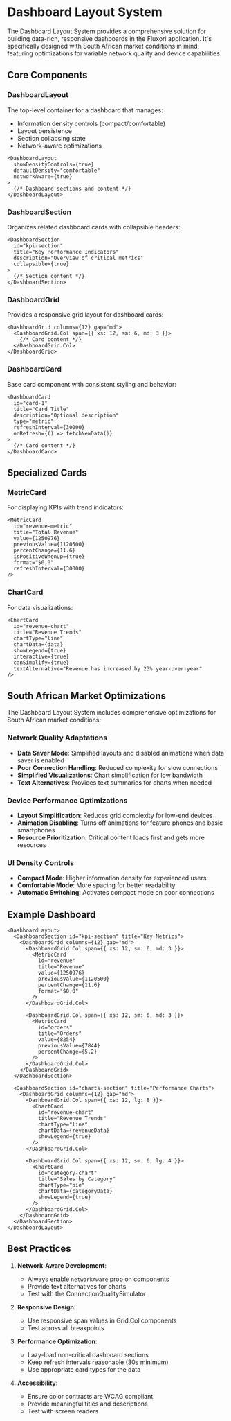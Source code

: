 # Dashboard Layout System

The Dashboard Layout System provides a comprehensive solution for building data-rich, responsive dashboards in the Fluxori application. It's specifically designed with South African market conditions in mind, featuring optimizations for variable network quality and device capabilities.

## Core Components

### DashboardLayout

The top-level container for a dashboard that manages:

- Information density controls (compact/comfortable)
- Layout persistence
- Section collapsing state
- Network-aware optimizations

```tsx
<DashboardLayout
  showDensityControls={true}
  defaultDensity="comfortable"
  networkAware={true}
>
  {/* Dashboard sections and content */}
</DashboardLayout>
```

### DashboardSection

Organizes related dashboard cards with collapsible headers:

```tsx
<DashboardSection
  id="kpi-section"
  title="Key Performance Indicators"
  description="Overview of critical metrics"
  collapsible={true}
>
  {/* Section content */}
</DashboardSection>
```

### DashboardGrid

Provides a responsive grid layout for dashboard cards:

```tsx
<DashboardGrid columns={12} gap="md">
  <DashboardGrid.Col span={{ xs: 12, sm: 6, md: 3 }}>
    {/* Card content */}
  </DashboardGrid.Col>
</DashboardGrid>
```

### DashboardCard

Base card component with consistent styling and behavior:

```tsx
<DashboardCard
  id="card-1"
  title="Card Title"
  description="Optional description"
  type="metric"
  refreshInterval={30000}
  onRefresh={() => fetchNewData()}
>
  {/* Card content */}
</DashboardCard>
```

## Specialized Cards

### MetricCard

For displaying KPIs with trend indicators:

```tsx
<MetricCard
  id="revenue-metric"
  title="Total Revenue"
  value={1250976}
  previousValue={1120500}
  percentChange={11.6}
  isPositiveWhenUp={true}
  format="$0,0"
  refreshInterval={30000}
/>
```

### ChartCard

For data visualizations:

```tsx
<ChartCard
  id="revenue-chart"
  title="Revenue Trends"
  chartType="line"
  chartData={data}
  showLegend={true}
  interactive={true}
  canSimplify={true}
  textAlternative="Revenue has increased by 23% year-over-year"
/>
```

## South African Market Optimizations

The Dashboard Layout System includes comprehensive optimizations for South African market conditions:

### Network Quality Adaptations

- **Data Saver Mode**: Simplified layouts and disabled animations when data saver is enabled
- **Poor Connection Handling**: Reduced complexity for slow connections
- **Simplified Visualizations**: Chart simplification for low bandwidth
- **Text Alternatives**: Provides text summaries for charts when needed

### Device Performance Optimizations

- **Layout Simplification**: Reduces grid complexity for low-end devices
- **Animation Disabling**: Turns off animations for feature phones and basic smartphones
- **Resource Prioritization**: Critical content loads first and gets more resources

### UI Density Controls

- **Compact Mode**: Higher information density for experienced users
- **Comfortable Mode**: More spacing for better readability
- **Automatic Switching**: Activates compact mode on poor connections

## Example Dashboard

```tsx
<DashboardLayout>
  <DashboardSection id="kpi-section" title="Key Metrics">
    <DashboardGrid columns={12} gap="md">
      <DashboardGrid.Col span={{ xs: 12, sm: 6, md: 3 }}>
        <MetricCard
          id="revenue"
          title="Revenue"
          value={1250976}
          previousValue={1120500}
          percentChange={11.6}
          format="$0,0"
        />
      </DashboardGrid.Col>

      <DashboardGrid.Col span={{ xs: 12, sm: 6, md: 3 }}>
        <MetricCard
          id="orders"
          title="Orders"
          value={8254}
          previousValue={7844}
          percentChange={5.2}
        />
      </DashboardGrid.Col>
    </DashboardGrid>
  </DashboardSection>

  <DashboardSection id="charts-section" title="Performance Charts">
    <DashboardGrid columns={12} gap="md">
      <DashboardGrid.Col span={{ xs: 12, lg: 8 }}>
        <ChartCard
          id="revenue-chart"
          title="Revenue Trends"
          chartType="line"
          chartData={revenueData}
          showLegend={true}
        />
      </DashboardGrid.Col>

      <DashboardGrid.Col span={{ xs: 12, sm: 6, lg: 4 }}>
        <ChartCard
          id="category-chart"
          title="Sales by Category"
          chartType="pie"
          chartData={categoryData}
          showLegend={true}
        />
      </DashboardGrid.Col>
    </DashboardGrid>
  </DashboardSection>
</DashboardLayout>
```

## Best Practices

1. **Network-Aware Development**:

   - Always enable `networkAware` prop on components
   - Provide text alternatives for charts
   - Test with the ConnectionQualitySimulator

2. **Responsive Design**:

   - Use responsive span values in Grid.Col components
   - Test across all breakpoints

3. **Performance Optimization**:

   - Lazy-load non-critical dashboard sections
   - Keep refresh intervals reasonable (30s minimum)
   - Use appropriate card types for the data

4. **Accessibility**:
   - Ensure color contrasts are WCAG compliant
   - Provide meaningful titles and descriptions
   - Test with screen readers
